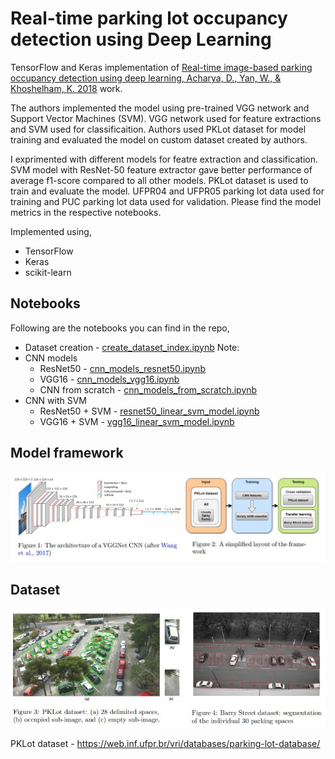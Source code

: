 # Real-time parking lot occupancy detection using Deep Learning

TensorFlow and Keras implementation of [Real-time image-based parking occupancy detection using deep learning, Acharya, D., Yan, W., &amp; Khoshelham, K. 2018](http://ceur-ws.org/Vol-2087/paper5.pdf) work.

The authors implemented the model using pre-trained VGG network and Support Vector Machines (SVM). VGG network used for feature extractions and SVM used for classificaition. Authors used PKLot dataset for model training and evaluated the model on custom dataset created by authors.

I exprimented with different models for featre extraction and classification. SVM model with ResNet-50 feature extractor gave better performance of average f1-score compared to all other models. PKLot dataset is used to train and evaluate the model. UFPR04 and UFPR05 parking lot data used for training and PUC parking lot data used for validation. Please find the model metrics in the respective notebooks.

Implemented using,
- TensorFlow
- Keras
- scikit-learn

## Notebooks
Following are the notebooks you can find in the repo,
- Dataset creation - [create_dataset_index.ipynb](create_dataset_index.ipynb) Note: 
- CNN models
  - ResNet50 - [cnn_models_resnet50.ipynb](cnn_models_resnet50.ipynb)
  - VGG16 - [cnn_models_vgg16.ipynb](cnn_models_vgg16.ipynb)
  - CNN from scratch - [cnn_models_from_scratch.ipynb](cnn_models_from_scratch.ipynb)
- CNN with SVM
  - ResNet50 + SVM - [resnet50_linear_svm_model.ipynb](resnet50_linear_svm_model.ipynb)
  - VGG16 + SVM - [vgg16_linear_svm_model.ipynb](vgg16_linear_svm_model.ipynb)

## Model framework
![Model framework](images/model_framework.JPG)

## Dataset
![Dataset](images/pklot_dataset.JPG)

PKLot dataset - https://web.inf.ufpr.br/vri/databases/parking-lot-database/

